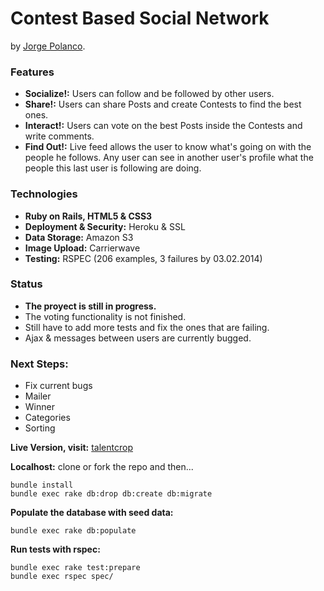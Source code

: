 # Contest Based Social Network

by [Jorge Polanco](http://drjorgepolanco.wordpress.com/).

### Features

* **Socialize!:** Users can follow and be followed by other users.
* **Share!:** Users can share Posts and create Contests to find the best ones.
* **Interact!:** Users can vote on the best Posts inside the Contests and write comments.
* **Find Out!:** Live feed allows the user to know what's going on with the people he follows. Any user can see in another user's profile what the people this last user is following are doing.

### Technologies
* **Ruby on Rails, HTML5 & CSS3**
* **Deployment & Security:** Heroku & SSL
* **Data Storage:** Amazon S3
* **Image Upload:** Carrierwave
* **Testing:** RSPEC (206 examples, 3 failures by 03.02.2014)

### Status
* **The proyect is still in progress.**
* The voting functionality is not finished.
* Still have to add more tests and fix the ones that are failing.
* Ajax & messages between users are currently bugged.

### Next Steps:
* Fix current bugs
* Mailer
* Winner
* Categories
* Sorting

**Live Version, visit:**
  [talentcrop](http://talentcrop.herokuapp.com/)

**Localhost:** clone or fork the repo and then...

    bundle install
    bundle exec rake db:drop db:create db:migrate
    
**Populate the database with seed data:**

    bundle exec rake db:populate

**Run tests with rspec:**

    bundle exec rake test:prepare
    bundle exec rspec spec/



